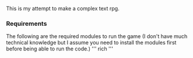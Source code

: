 This is my attempt to make a complex text rpg.

### Requirements
The following are the required modules to run the game (I don't have much technical knowledge but I assume you need to install the modules first before being able to run the code.)
'''
rich
'''
